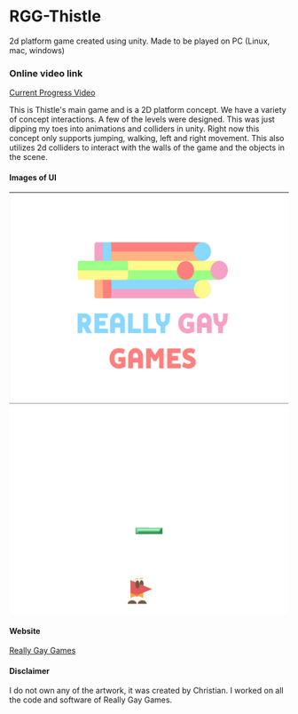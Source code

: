 # RGG-Thistle
2d platform game created using unity. Made to be played on PC (Linux, mac, windows)

### Online video link
[Current Progress Video](https://youtu.be/NToBq2zpr2Y)


This is Thistle's main game and is a 2D platform concept. We have a variety of concept interactions. A few of the levels were designed. This was just dipping my toes into animations and colliders in unity. Right now this concept only supports jumping, walking, left and right movement. This also utilizes 2d colliders to interact with the walls of the game and the objects in the scene.


#### Images of UI
![Splash](imgs/splash.png "Splash Screen")
![Game](imgs/game.png "Game Screen")


#### Website
[Really Gay Games](reallygay.games)


#### Disclaimer
I do not own any of the artwork, it was created by Christian. 
I worked on all the code and software of Really Gay Games.
